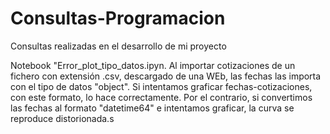 # Consultas-Programacion
Consultas realizadas en el desarrollo de mi proyecto

Notebook "Error_plot_tipo_datos.ipyn. Al importar cotizaciones de un fichero con extensión .csv, descargado de una WEb, 
las fechas las importa con el tipo de datos "object". Si intentamos graficar fechas-cotizaciones, con este formato, lo hace correctamente.
Por el contrario, si convertimos las fechas al formato "datetime64" e intentamos graficar, la curva se reproduce distorionada.s
